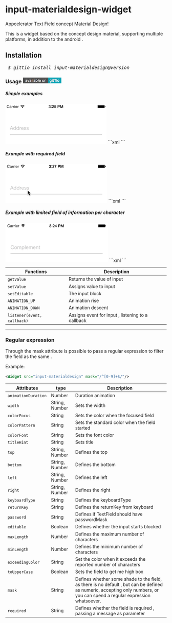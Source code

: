 # input-materialdesign-widget
Appcelerator Text Field concept Material Design!

This is a widget based on the concept design material, 
supporting multiple platforms, in addition to the android .

<h2>Installation</h2>
<pre> <i>$ gittio install input-materialdesign@version</i></pre>

<h3>Usage 
  <a href="http://gitt.io/component/input-materialdesign">
    <img src="asset/gittio-usage.png"/> 
  </a>
</h3>

<h5>Simple examples</h5>
<img src="asset/gif_simple.gif"/>
```xml
  <Alloy>
	 <Window id="win">
	  	<Widget src="input-materialdesign"/>
  	</Window>
  </Alloy>
```

<h5>Example with required field</h5>
<img src="asset/gif_required.gif"/>
```xml
  <Alloy>
	 <Window id="win">
	  	<Widget src="input-materialdesign" required="Required Field"/>
  	</Window>
  </Alloy>
```

<h5>Example with limited field of information per character</h5>
<img src="asset/gif_max.gif"/>
```xml
  <Alloy>
	 <Window id="win">
	  	<Widget src="input-materialdesign" maxLength="10"/>
  	</Window>
  </Alloy>
```


| Functions | Description |
--- | --- |
| `getValue` | Returns the value of input |
| `setValue` | Assigns value to input |
| `setEditable` | The input block |
| `ANIMATION_UP` | Animation rise |
| `ANIMATION_DOWN` | Animation descent |
| `listener(event, callback)` | Assigns event for input , listening to a callback |

--------------------------------------------------------------------------------

<h3>Regular expression</h3>
Through the mask attribute is possible to pass a regular expression to filter the field as the same .

Example: 
```xml
<Widget src="input-materialdesign" mask="/^[0-9]+$/"/>
```

| Attributes | type | Description |
--- | --- | --- |
| `animationDuration` | Number | Duration animation |
| `width` | String, Number | Sets the width |
| `colorFocus` | String | Sets the color when the focused field |
| `colorPattern` | String | Sets the standard color when the field started |
| `colorFont` | String | Sets the font color |
| `titleHint` | String | Sets title |
| `top` | String, Number | Defines the top |
| `bottom` | String, Number | Defines the bottom |
| `left` | String, Number | Defines the left |
| `right` | String, Number | Defines the right |
| `keyboardType` | String | Defines the keyboardType |
| `returnKey` | String | Defines the returnKey from keyboard |
| `password` | String | Defines if TextField should have passwordMask |
| `editable` | Boolean | Defines whether the input starts blocked |
| `maxLength` | Number | Defines the maximum number of characters |
| `minLength` | Number | Defines the minimum number of characters |
| `exceedingColor` | String | Set the color when it exceeds the reported number of characters |
| `toUpperCase` | Boolean | Sets the field to get me high box |
| `mask` | String | Defines whether some shade to the field, as there is no default , but can be defined as numeric, accepting only numbers, or you can spend a regular expression whatsoever. |
| `required` | String | Defines whether the field is required , passing a message as parameter |

